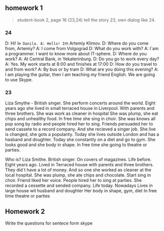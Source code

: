 ## homework 1
  >student-book 2, page 16 (23,24) tell the story 23, own dialog like 24.

  ### 24

  D: Hi! I`m Danila.
  A: Hello! I`m Artemiy Klimov.
  D: Where do you come from, Artemiy?
  A: I come from Volgograd
  D: What do you work with?
  A: I`am a programmer. I want to know more about IT-sphere.
  D: Where do you work?
  A: At Central Bank, in Yekaterinburg.
  D: Do you go to work every day? 
  A: Yes. My work starts at 8:00 and finishes at 17:00
  D: How do you travel to and from work?
  A: By bus or by tram
  D: What are you doing this evening?
  A: I am playing the guitar, then I am teaching my friend English. We are going to use Skype.

  ### 23

  Liza Smythe - British singer.
  She perform concerts around the world.
  Eight years ago she lived in small terraced house in Liverpool.
  With parents and three brothers.
  She was work as cleaner in hospital
  She was plump, she eat chips and unhealthy food.
  In free time she sing in choir.
  She was knows all pop song by radio and people hired her to sing.
  Friends persuaded her to send cassete to a record company.
  And she recieved a singer job.
  She live is changed, she gots a popularity. 
  Today she lives outside London and has a hasband and doughter.
  Today she constantly on a diet and go to gym.
  She looks good and she body in shape.
  In free time she going to theatre or parties.
   

  Who is?
    Liza Smithe.
    British singer.
    On covers of magazines.
  Life before.
    Eight years ago.
    Lived in Terraced house with parents and three brothers.
    They did`t have a lot of money.
    And so one she worked as cleaner at the local hospital.
    She was plump, she ate chips and chocolate.
    Start sing in choir.
    Friend liked her voice.
    People hired her to sing at parties.
    She recorded a cessette and sended company.
  Life today. Nowadays
    Lives in large house wit husband and doughter
    Her body in shape, gym, diet
    In free time theatre or parties

## Homework 2
Write the questions for sentece form skype